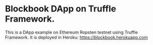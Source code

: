 # Blockbook DApp on Truffle Framework.

This is a DApp example on Ethereum Ropsten testnet using Truffle Framework. It is deployed in Heroku: https://blockbook.herokuapp.com